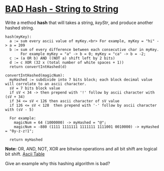 # [BAD Hash - String to String](https://www.codewars.com/kata/bad-hash-string-to-string "https://www.codewars.com/kata/5967e3b3dc7b180cae000046")

Write a method **hash** that will takes a string, *keyStr*, and produce another hashed string.

```
hash(myKey):
  a := sum every ascii value of myKey.<br> For example, myKey = "hi" -> a = 209 
  b := sum of every difference between each consecutive char in myKey.  
       For example myKey = "a" -> b = 0; myKey = "ca" -> b = -2;
  c := (a OR b) AND ((NOT a) shift left by 2 bits)
  d := c XOR (32 x (total number of white spaces + 1)) 
  return convertIntHashed(d)
 ```
  
```
convertIntHashed(magicNum):
  myHashed := subdivide into 7 bits block; each block decimal value will correlate to an ascii character.
  sV = 7 bits block value 
  if sV < 34 -> then prepend with '!' follow by ascii character with (sV + 34) 
  if 34 <= sV < 126 then ascii character of sV value
  if 126 <= sV < 128  then prepend with '-' follow by ascii character with (sV - 5)
 
  For example:
    magicNum = 64 (1000000) -> myHashed = "@";
    magicNum = -880 (1111 1111111 1111111 1111001 0010000) -> myHashed = "0y-z-z!1";

  return myHashed
```

**Note:**  OR, AND, NOT, XOR are bitwise operations and all bit shift are logical bit shift.
[Ascii Table](https://www.asciitable.com) 

Give an example why this hashing algorithm is bad?